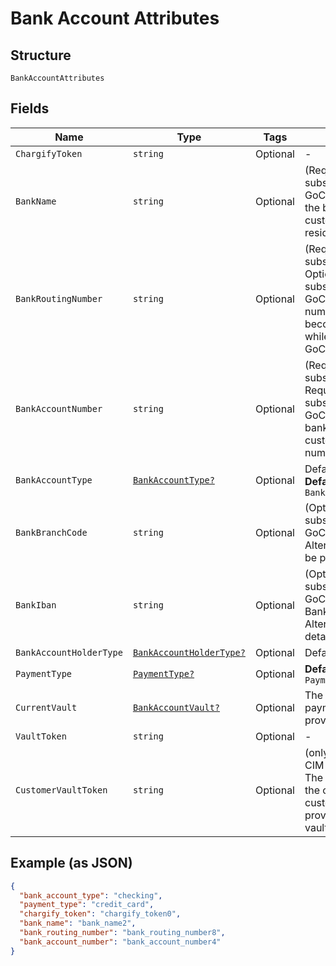 
# Bank Account Attributes

## Structure

`BankAccountAttributes`

## Fields

| Name | Type | Tags | Description |
|  --- | --- | --- | --- |
| `ChargifyToken` | `string` | Optional | - |
| `BankName` | `string` | Optional | (Required when creating a subscription with ACH or GoCardless) The name of the bank where the customer’s account resides |
| `BankRoutingNumber` | `string` | Optional | (Required when creating a subscription with ACH. Optional when creating a subscription with GoCardless). The routing number of the bank. It becomes bank_code while passing via GoCardless API |
| `BankAccountNumber` | `string` | Optional | (Required when creating a subscription with ACH. Required when creating a subscription with GoCardless and bank_iban is blank) The customerʼs bank account number |
| `BankAccountType` | [`BankAccountType?`](../../doc/models/bank-account-type.md) | Optional | Defaults to checking<br>**Default**: `BankAccountType.checking` |
| `BankBranchCode` | `string` | Optional | (Optional when creating a subscription with GoCardless) Branch code. Alternatively, an IBAN can be provided |
| `BankIban` | `string` | Optional | (Optional when creating a subscription with GoCardless). International Bank Account Number. Alternatively, local bank details can be provided |
| `BankAccountHolderType` | [`BankAccountHolderType?`](../../doc/models/bank-account-holder-type.md) | Optional | Defaults to personal |
| `PaymentType` | [`PaymentType?`](../../doc/models/payment-type.md) | Optional | **Default**: `PaymentType.credit_card` |
| `CurrentVault` | [`BankAccountVault?`](../../doc/models/bank-account-vault.md) | Optional | The vault that stores the payment profile with the provided vault_token. |
| `VaultToken` | `string` | Optional | - |
| `CustomerVaultToken` | `string` | Optional | (only for Authorize.Net CIM storage or Square) The customerProfileId for the owner of the customerPaymentProfileId provided as the vault_token |

## Example (as JSON)

```json
{
  "bank_account_type": "checking",
  "payment_type": "credit_card",
  "chargify_token": "chargify_token0",
  "bank_name": "bank_name2",
  "bank_routing_number": "bank_routing_number8",
  "bank_account_number": "bank_account_number4"
}
```

